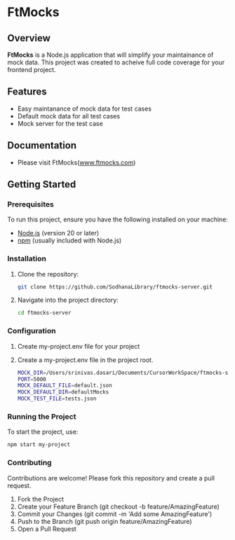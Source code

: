 # FtMocks

## Overview
**FtMocks** is a Node.js application that will simplify your maintainance of mock data. This project was created to acheive full code coverage for your frontend project.

## Features
- Easy maintanance of mock data for test cases 
- Default mock data for all test cases
- Mock server for the test case

## Documentation
- Please visit FtMocks(www.ftmocks.com)

## Getting Started

### Prerequisites
To run this project, ensure you have the following installed on your machine:
- [Node.js](https://nodejs.org/) (version 20 or later)
- [npm](https://www.npmjs.com/) (usually included with Node.js)

### Installation
1. Clone the repository:
   ```bash
   git clone https://github.com/SodhanaLibrary/ftmocks-server.git
   ```

2. Navigate into the project directory:
   ```bash
   cd ftmocks-server
   ```

### Configuration
1. Create my-project.env file for your project

2. Create a my-project.env file in the project root.
   ```bash
   MOCK_DIR=/Users/srinivas.dasari/Documents/CursorWorkSpace/ftmocks-server/sample/my-project
   PORT=5000
   MOCK_DEFAULT_FILE=default.json
   MOCK_DEFAULT_DIR=defaultMocks
   MOCK_TEST_FILE=tests.json
   ```

### Running the Project
To start the project, use:
   ```bash
   npm start my-project
   ```

### Contributing
Contributions are welcome! Please fork this repository and create a pull request.

1. Fork the Project
2. Create your Feature Branch (git checkout -b feature/AmazingFeature)
3. Commit your Changes (git commit -m 'Add some AmazingFeature')
4. Push to the Branch (git push origin feature/AmazingFeature)
5. Open a Pull Request

